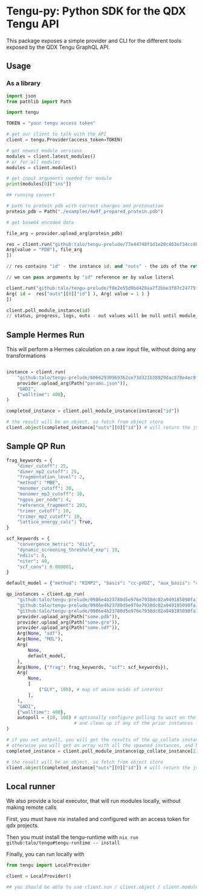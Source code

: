 # Tengu-py: Python SDK for the QDX Tengu API

This package exposes a simple provider and CLI for the different tools exposed by the QDX Tengu GraphQL API.

## Usage

### As a library

``` python
import json
from pathlib import Path

import tengu

TOKEN = "your tengu access token"

# get our client to talk with the API
client = tengu.Provider(access_token=TOKEN)

# get newest module versions
modules = client.latest_modules()
# or for all modules
modules = client.modules()

# get input arguments needed for module
print(modules[0]["ins"])

## running convert

# path to protein pdb with correct charges and protonation
protein_pdb = Path("./examples/4w9f_prepared_protein.pdb")

# get base64 encoded data

file_arg = provider.upload_arg(protein_pdb)

res = client.run("github:talo/tengu-prelude/77e44748f1d1e20c463ef34cc40178d4f656ef0a#convert", [ 
Arg(value = "PDB"), file_arg
])

// res contains "id" - the instance id; and "outs" - the ids of the return values 

// we can pass arguments by "id" reference or by value literal

client.run("github:talo/tengu-prelude/f8e2e55d9bd428aa7f2bbe3f87c24775fa592b10#pick_conformer", [ 
Arg( id =  res["outs"][0]["id"] ), Arg( value = 1 ) }
])

client.poll_module_instance(id) 
// status, progress, logs, outs - out values will be null until module_instance is done
```

## Sample Hermes Run
This will perform a Hermes calculation on a raw input file, without doing any transformations
``` python

instance = client.run(
    "github:talo/tengu-prelude/60662930969362ce73d321b38929dac878e4ec9f#hermes_raw",
    provider.upload_arg(Path("params.json")),
    "GADI",
    {"walltime": 400},
)

completed_instance = client.poll_module_instance(instance["id"]) 

# the result will be an object, so fetch from object store
client.object(completed_instance["outs"][0]["id"]) # will return the json energy results
```

## Sample QP Run

``` python
frag_keywords = {
    "dimer_cutoff": 25,
    "dimer_mp2_cutoff": 25,
    "fragmentation_level": 2,
    "method": "MBE",
    "monomer_cutoff": 30,
    "monomer_mp2_cutoff": 30,
    "ngpus_per_node": 4,
    "reference_fragment": 293,
    "trimer_cutoff": 10,
    "trimer_mp2_cutoff": 10,
    "lattice_energy_calc": True,
}

scf_keywords = {
    "convergence_metric": "diis",
    "dynamic_screening_threshold_exp": 10,
    "ndiis": 8,
    "niter": 40,
    "scf_conv": 0.000001,
}

default_model = {"method": "RIMP2", "basis": "cc-pVDZ", "aux_basis": "cc-pVDZ-RIFIT", "frag_enabled": True}

qp_instances = client.qp_run(
    "github:talo/tengu-prelude/0986e4b23780d5e976e7938dc02a949185090fa1#qp_gen_inputs",
    "github:talo/tengu-prelude/0986e4b23780d5e976e7938dc02a949185090fa1#hermes_energy",
    "github:talo/tengu-prelude/0986e4b23780d5e976e7938dc02a949185090fa1#qp_collate",
    provider.upload_arg(Path("some.pdb")),
    provider.upload_arg(Path("some.gro")),
    provider.upload_arg(Path("some.sdf")),
    Arg(None, "sdf"),
    Arg(None, "MOL"),
    Arg(
        None,
        default_model,
    ),
    Arg(None, {"frag": frag_keywords, "scf": scf_keywords}),
    Arg(
        None,
        [
            ("GLY", 100), # map of amino acids of interest
        ],
    ),
    "GADI",
    {"walltime": 400},
    autopoll = (10, 100) # optionally configure polling to wait on the final instance, 
                         # and clean up if any of the prior instances fails
)

# if you set autpoll, you will get the results of the qp_collate instance,
# otherwise you will get an array with all the spawned instances, and have to poll manually
completed_instance = client.poll_module_instance(qp_collate_instance[2]["id"]) 

# the result will be an object, so fetch from object store
client.object(completed_instance["outs"][0]["id"]) # will return the json qp results
```

## Local runner

We also provide a local executor, that will run modules locally, without making remote calls

First, you must have nix installed and configured with an access token for qdx projects.

Then you must install the tengu-runtime with `nix run github:talo/tengu#tengu-runtime -- install`

Finally, you can run locally with

``` python
from tengu import LocalProvider

client = LocalProvider()

## you should be able to use client.run / client.object / client.module_instance / client.poll_module instance as normal
```
